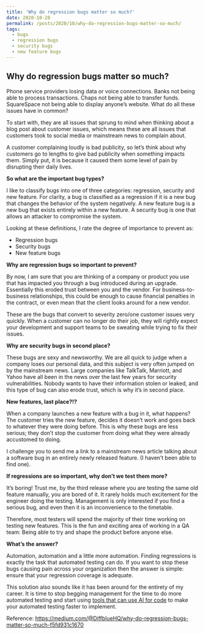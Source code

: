 ```yaml
---
title: 'Why do regression bugs matter so much?'
date: 2020-10-28
permalink: /posts/2020/10/why-do-regression-bugs-matter-so-much/
tags:
  - bugs
  - regression bugs
  - security bugs
  - new feature bugs
---
```

[//]: # (https://alvinalexander.com/technology/markdown-comments-syntax-not-in-generated-output/)
[//]: # (This post will show up by default. To disable scheduling of future posts, edit `config.yml` and set `future: false`.)
## Why do regression bugs matter so much?

Phone service providers losing data or voice connections. Banks not being able to process transactions. Chaps not being able to transfer funds. SquareSpace not being able to display anyone’s website. What do all these issues have in common?

To start with, they are all issues that sprung to mind when thinking about a blog post about customer issues, which means these are all issues that customers took to social media or mainstream news to complain about.

A customer complaining loudly is bad publicity, so let’s think about why customers go to lengths to give bad publicity when something impacts them. Simply put, it is because it caused them some level of pain by disrupting their daily lives.

 **So what are the important bug types?**

I like to classify bugs into one of three categories: regression, security and new feature. For clarity, a bug is classified as a regression if it is a new bug that changes the behavior of the system negatively. A new feature bug is a new bug that exists entirely within a new feature. A security bug is one that allows an attacker to compromise the system.

Looking at these definitions, I rate the degree of importance to prevent as:
- Regression bugs
- Security bugs
- New feature bugs

**Why are regression bugs so important to prevent?**

By now, I am sure that you are thinking of a company or product you use that has impacted you through a bug introduced during an upgrade. Essentially this eroded trust between you and the vendor. For business-to-business relationships, this could be enough to cause financial penalties in the contract, or even mean that the client looks around for a new vendor.

These are the bugs that convert to severity zero/one customer issues very quickly. When a customer can no longer do their job, they will rightly expect your development and support teams to be sweating while trying to fix their issues.

**Why are security bugs in second place?**

These bugs are sexy and newsworthy. We are all quick to judge when a company loses our personal data, and this subject is very often jumped on by the mainstream news. Large companies like TalkTalk, Marriott, and Yahoo have all been in the news over the last few years for security vulnerabilities. Nobody wants to have their information stolen or leaked, and this type of bug can also erode trust, which is why it’s in second place.

**New features, last place?!?**

When a company launches a new feature with a bug in it, what happens? The customer tries the new feature, decides it doesn’t work and goes back to whatever they were doing before. This is why these bugs are less serious; they don’t stop the customer from doing what they were already accustomed to doing.

I challenge you to send me a link to a mainstream news article talking about a software bug in an entirely newly released feature. (I haven’t been able to find one).

**If regressions are so important, why don’t we test them more?**

It’s boring! Trust me, by the third release where you are testing the same old feature manually, you are bored of it. It rarely holds much excitement for the engineer doing the testing. Management is only interested if you find a serious bug, and even then it is an inconvenience to the timetable.

Therefore, most testers will spend the majority of their time working on testing new features. This is the fun and exciting area of working in a QA team: Being able to try and shape the product before anyone else.

**What’s the answer?**

Automation, automation and a little more automation. Finding regressions is exactly the task that automated testing can do. If you want to stop these bugs causing pain across your organization then the answer is simple: ensure that your regression coverage is adequate.

This solution also sounds like it has been around for the entirety of my career. It is time to stop begging management for the time to do more automated testing and start using [tools that can use AI for code](https://www.diffblue.com/products) to make your automated testing faster to implement.

Reference: https://medium.com/@DiffblueHQ/why-do-regression-bugs-matter-so-much-f5fd931c1670

